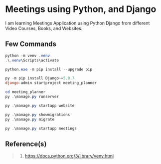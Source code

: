 # Meetings using Python, and Django

I am learning Meetings Application using Python Django from different Video Courses, Books, and Websites.

## Few Commands

```powershell
python -m venv .venv
.\.venv\Scripts\activate

python.exe -m pip install --upgrade pip

py -m pip install Django~=5.0.7
django-admin startproject meeting_planner

cd meeting_planner
py .\manage.py runserver

py .\manage.py startapp website

py .\manage.py showmigrations
py .\manage.py migrate

py .\manage.py startapp meetings
```

## Reference(s)

> 1. <https://docs.python.org/3/library/venv.html>
